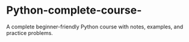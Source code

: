 # Python-complete-course-
A complete beginner-friendly Python course with notes, examples, and practice problems.
